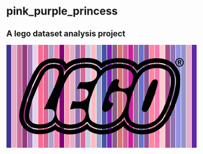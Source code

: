 # pink_purple_princess
## A lego dataset analysis project




[![pink, purple, princess](LegoData/Images/color_lego.png)](https://pinkpurpleprincess.streamlit.app/)
